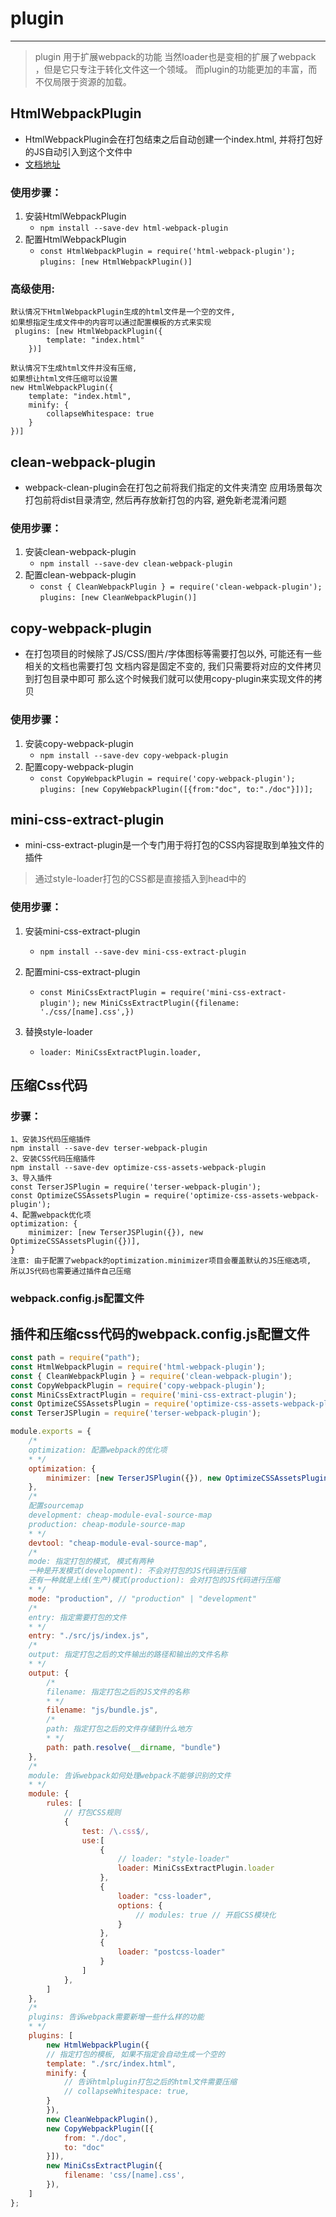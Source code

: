 # plugin
------ 
>plugin 用于扩展webpack的功能
当然loader也是变相的扩展了webpack ，但是它只专注于转化文件这一个领域。
而plugin的功能更加的丰富，而不仅局限于资源的加载。

## HtmlWebpackPlugin
+ HtmlWebpackPlugin会在打包结束之后自动创建一个index.html, 并将打包好的JS自动引入到这个文件中
+ [文档地址](https://www.webpackjs.com/plugins/html-webpack-plugin/)
### 使用步骤：
1. 安装HtmlWebpackPlugin
	+ `npm install --save-dev html-webpack-plugin`
2. 配置HtmlWebpackPlugin
	+ `const HtmlWebpackPlugin = require('html-webpack-plugin');`
`plugins: [new HtmlWebpackPlugin()]`

### 高级使用:
	默认情况下HtmlWebpackPlugin生成的html文件是一个空的文件,
	如果想指定生成文件中的内容可以通过配置模板的方式来实现
	 plugins: [new HtmlWebpackPlugin({
	        template: "index.html"
	    })]
	
	默认情况下生成html文件并没有压缩,
	如果想让html文件压缩可以设置
	new HtmlWebpackPlugin({
	    template: "index.html",
	    minify: {
	        collapseWhitespace: true
	    }
	})]

## clean-webpack-plugin
+ webpack-clean-plugin会在打包之前将我们指定的文件夹清空
应用场景每次打包前将dist目录清空, 然后再存放新打包的内容, 避免新老混淆问题

### 使用步骤：
1. 安装clean-webpack-plugin
	+ `npm install --save-dev clean-webpack-plugin`
2. 配置clean-webpack-plugin
	+ `const { CleanWebpackPlugin } = require('clean-webpack-plugin');`
`plugins: [new CleanWebpackPlugin()]`

## copy-webpack-plugin
+ 在打包项目的时候除了JS/CSS/图片/字体图标等需要打包以外, 可能还有一些相关的文档也需要打包
文档内容是固定不变的, 我们只需要将对应的文件拷贝到打包目录中即可
那么这个时候我们就可以使用copy-plugin来实现文件的拷贝

### 使用步骤：
1. 安装copy-webpack-plugin
	+ `npm install --save-dev copy-webpack-plugin`
2. 配置copy-webpack-plugin
	+ `const CopyWebpackPlugin = require('copy-webpack-plugin');`
`plugins: [new CopyWebpackPlugin([{from:"doc", to:"./doc"}])];`

## mini-css-extract-plugin
+ mini-css-extract-plugin是一个专门用于将打包的CSS内容提取到单独文件的插件
> 通过style-loader打包的CSS都是直接插入到head中的

### 使用步骤：
1. 安装mini-css-extract-plugin
	+ `npm install --save-dev mini-css-extract-plugin`
2. 配置mini-css-extract-plugin
	+ `const MiniCssExtractPlugin = require('mini-css-extract-plugin');`
`new MiniCssExtractPlugin({filename: './css/[name].css',})`

3. 替换style-loader
	+ `loader: MiniCssExtractPlugin.loader,`

## 压缩Css代码
### 步骤：
	1、安装JS代码压缩插件
	npm install --save-dev terser-webpack-plugin
	2、安装CSS代码压缩插件
	npm install --save-dev optimize-css-assets-webpack-plugin
	3、导入插件
	const TerserJSPlugin = require('terser-webpack-plugin');
	const OptimizeCSSAssetsPlugin = require('optimize-css-assets-webpack-plugin');
	4、配置webpack优化项
	optimization: {
	    minimizer: [new TerserJSPlugin({}), new OptimizeCSSAssetsPlugin({})],
	}
	注意: 由于配置了webpack的optimization.minimizer项目会覆盖默认的JS压缩选项,
	所以JS代码也需要通过插件自己压缩

### webpack.config.js配置文件


## 插件和压缩css代码的webpack.config.js配置文件
```javascript
const path = require("path");
const HtmlWebpackPlugin = require('html-webpack-plugin');
const { CleanWebpackPlugin } = require('clean-webpack-plugin');
const CopyWebpackPlugin = require('copy-webpack-plugin');
const MiniCssExtractPlugin = require('mini-css-extract-plugin');
const OptimizeCSSAssetsPlugin = require('optimize-css-assets-webpack-plugin');
const TerserJSPlugin = require('terser-webpack-plugin');

module.exports = {
    /*
    optimization: 配置webpack的优化项
    * */
    optimization: {
        minimizer: [new TerserJSPlugin({}), new OptimizeCSSAssetsPlugin({})],
    },
    /*
    配置sourcemap
    development: cheap-module-eval-source-map
    production: cheap-module-source-map
    * */
    devtool: "cheap-module-eval-source-map",
    /*
    mode: 指定打包的模式, 模式有两种
    一种是开发模式(development): 不会对打包的JS代码进行压缩
    还有一种就是上线(生产)模式(production): 会对打包的JS代码进行压缩
    * */
    mode: "production", // "production" | "development"
    /*
    entry: 指定需要打包的文件
    * */
    entry: "./src/js/index.js",
    /*
    output: 指定打包之后的文件输出的路径和输出的文件名称
    * */
    output: {
        /*
        filename: 指定打包之后的JS文件的名称
        * */
        filename: "js/bundle.js",
        /*
        path: 指定打包之后的文件存储到什么地方
        * */
        path: path.resolve(__dirname, "bundle")
    },
    /*
    module: 告诉webpack如何处理webpack不能够识别的文件
    * */
    module: {
        rules: [
            // 打包CSS规则
            {
                test: /\.css$/,
                use:[
                    {
                        // loader: "style-loader"
                        loader: MiniCssExtractPlugin.loader
                    },
                    {
                        loader: "css-loader",
                        options: {
                            // modules: true // 开启CSS模块化
                        }
                    },
                    {
                        loader: "postcss-loader"
                    }
                ]
            },
        ]
    },
    /*
    plugins: 告诉webpack需要新增一些什么样的功能
    * */
    plugins: [
        new HtmlWebpackPlugin({
        // 指定打包的模板, 如果不指定会自动生成一个空的
        template: "./src/index.html",
        minify: {
            // 告诉htmlplugin打包之后的html文件需要压缩
            // collapseWhitespace: true,
        }
        }),
        new CleanWebpackPlugin(),
        new CopyWebpackPlugin([{
            from: "./doc",
            to: "doc"
        }]),
        new MiniCssExtractPlugin({
            filename: 'css/[name].css',
        }),
    ]
};
```